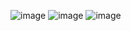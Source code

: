 ![image](https://user-images.githubusercontent.com/81939515/158724290-5ecbfb87-e804-4979-93c1-f0d43914a248.png)
![image](https://user-images.githubusercontent.com/81939515/158724373-c457baf5-518a-493f-bab4-91805008af44.png)
![image](https://user-images.githubusercontent.com/81939515/158724416-63e5fc17-8242-4c91-9b2e-e5f4626e3d27.png)

